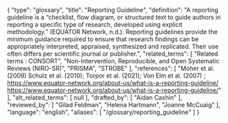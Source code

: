 {
    "type": "glossary",
    "title": "Reporting Guideline",
    "definition": "A reporting guideline is a “checklist, flow diagram, or structured text to guide authors in reporting a specific type of research, developed using explicit methodology.” (EQUATOR Network, n.d.). Reporting guidelines provide the minimum guidance required to ensure that research findings can be appropriately interpreted, appraised, synthesized and replicated. Their use often differs per scientific journal or publisher.",
    "related_terms": [
        "Related terms :  CONSORT",
        "Non-Intervention, Reproducible, and Open Systematic Reviews (NIRO-SR)",
        "PRISMA",
        "STROBE"
    ],
    "references": [
        "Moher et al. (2009) Schulz et al. (2010); Torpor et al. (2021); Von Elm et al. (2007) ; https://www.equator-network.org/about-us/what-is-a-reporting-guideline/ https://www.equator-network.org/about-us/what-is-a-reporting-guideline/"
    ],
    "alt_related_terms": [
        null
    ],
    "drafted_by": [
        "Aidan Cashin"
    ],
    "reviewed_by": [
        "Gilad Feldman",
        "Helena Hartmann",
        "Joanne McCuaig"
    ],
    "language": "english",
    "aliases": [
        "/glossary/reporting_guideline"
    ]
}
